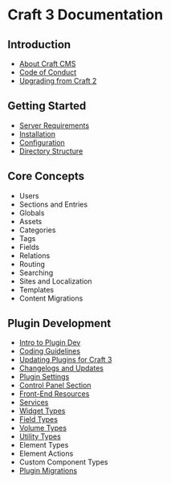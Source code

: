 Craft 3 Documentation
=====================

## Introduction

- [About Craft CMS](introduction.md)
- [Code of Conduct](coc.md)
- [Upgrading from Craft 2](upgrade.md)

## Getting Started

- [Server Requirements](requirements.md)
- [Installation](installation.md)
- [Configuration](configuration.md)
- [Directory Structure](directory-structure.md)

## Core Concepts

- Users
- Sections and Entries
- Globals
- Assets
- Categories
- Tags
- Fields
- Relations
- Routing
- Searching
- Sites and Localization
- Templates
- Content Migrations

## Plugin Development

- [Intro to Plugin Dev](plugin-intro.md)
- [Coding Guidelines](coding-guidelines.md)
- [Updating Plugins for Craft 3](updating-plugins.md)
- [Changelogs and Updates](changelogs-and-updates.md)
- [Plugin Settings](plugin-settings.md)
- [Control Panel Section](cp-section.md)
- [Front-End Resources](resources.md)
- [Services](services.md)
- [Widget Types](widget-types.md)
- [Field Types](field-types.md)
- [Volume Types](volume-types.md)
- [Utility Types](utility-types.md)
- Element Types
- Element Actions
- Custom Component Types
- [Plugin Migrations](plugin-migrations.md)
